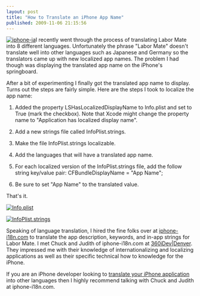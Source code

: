 ```yaml
---
layout: post
title: "How to Translate an iPhone App Name"
published: 2009-11-06 21:15:56
---
```

[](http://blog.whitepeaksoftware.com/wp-content/uploads/2009/11/iPhoneJapanese1.png)[![iphone-ja](http://blog.whitepeaksoftware.com/wp-content/uploads/2009/11/iphone-ja.png)](http://blog.whitepeaksoftware.com/wp-content/uploads/2009/11/iphone-ja.png)I recently went through the process of translating Labor Mate into 8 different languages. Unfortunately the phrase "Labor Mate" doesn't translate well into other languages such as Japanese and Germany so the translators came up with new localized app names. The problem I had though was displaying the translated app name on the iPhone's springboard. 

After a bit of experimenting I finally got the translated app name to display. Turns out the steps are fairly simple. Here are the steps I took to localize the app name: 

  1. Added the property LSHasLocalizedDisplayName to Info.plist and set to True (mark the checkbox). Note that Xcode might change the property name to "Application has localized display name".

  2. Add a new strings file called InfoPlist.strings.

  3. Make the file InfoPlist.strings localizable.

  4. Add the languages that will have a translated app name.

  5. For each localized version of the InfoPlist.strings file, add the follow string key/value pair: CFBundleDisplayName = "App Name";

  6. Be sure to set "App Name" to the translated value.

That's it. 

[![Info.plist](http://blog.whitepeaksoftware.com/wp-content/uploads/2009/11/Info.plist.png)](http://blog.whitepeaksoftware.com/wp-content/uploads/2009/11/Info.plist.png)

[![InfoPlist.strings](http://blog.whitepeaksoftware.com/wp-content/uploads/2009/11/InfoPlist.strings.png)](http://blog.whitepeaksoftware.com/wp-content/uploads/2009/11/InfoPlist.strings.png)

Speaking of language translation, I hired the fine folks over at [iphone-i18n.com](http://iphone-i18n.com/) to translate the app description, keywords, and in-app strings for Labor Mate. I met Chuck and Judith of iphone-i18n.com at [360iDev|Denver](http://www.360idev.com/). They impressed me with their knowledge of internationalizing and localizing applications as well as their specific technical how to knowledge for the iPhone. 

If you are an iPhone developer looking to [translate your iPhone application](http://iphone-i18n.com/) into other languages then I highly recommend talking with Chuck and Judith at iphone-i18n.com.

